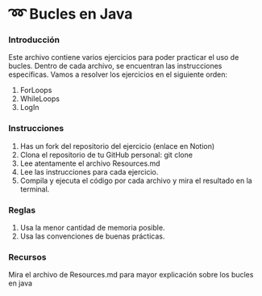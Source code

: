 # :loop: Bucles en Java

### Introducción
Este archivo contiene varios ejercicios para poder practicar el uso de bucles. Dentro de cada archivo, se encuentran las instrucciones específicas. Vamos a resolver los ejercicios en el siguiente orden:

1. ForLoops
2. WhileLoops
3. LogIn

### Instrucciones
1. Has un fork del repositorio del ejercicio (enlace en Notion)
2. Clona el repositorio de tu GitHub personal: git clone <repositorio>
3. Lee atentamente el archivo Resources.md 
4. Lee las instrucciones para cada ejercicio.
5. Compila y ejecuta el código por cada archivo y mira el resultado en la terminal.

### Reglas
1. Usa la menor cantidad de memoria posible.
2. Usa las convenciones de buenas prácticas.

### Recursos
Mira el archivo de Resources.md para mayor explicación sobre los bucles en java
